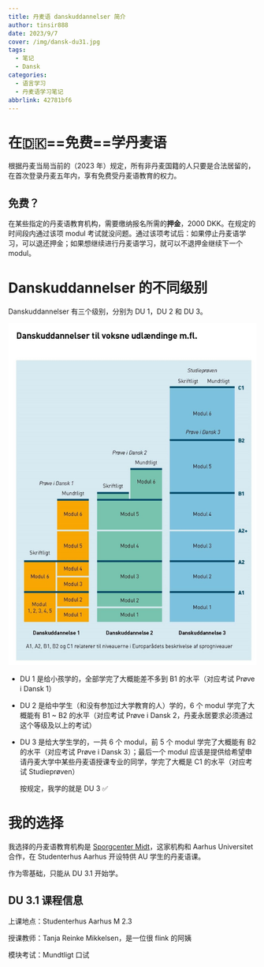 ```yaml
---
title: 丹麦语 danskuddannelser 简介
author: tinsir888
date: 2023/9/7
cover: /img/dansk-du31.jpg
tags:
  - 笔记
  - Dansk
categories:
  - 语言学习
  - 丹麦语学习笔记
abbrlink: 42781bf6
---
```


# 在:denmark:==免费==学丹麦语

根据丹麦当局当前的（2023 年）规定，所有非丹麦国籍的人只要是合法居留的，在首次登录丹麦五年内，享有免费受丹麦语教育的权力。

## 免费？

在某些指定的丹麦语教育机构，需要缴纳报名所需的**押金**，2000 DKK。在规定的时间段内通过该项 modul 考试就没问题。通过该项考试后：如果停止丹麦语学习，可以退还押金；如果想继续进行丹麦语学习，就可以不退押金继续下一个 modul。

# Danskuddannelser 的不同级别

Danskuddannelser 有三个级别，分别为 DU 1，DU 2 和 DU 3。

![丹麦语课程对应欧标语言等级图](../danskpic/model-danskuddannelser-CEFR.jpg)

- DU 1 是给小孩学的，全部学完了大概能差不多到 B1 的水平（对应考试 Prøve i Dansk 1）

- DU 2 是给中学生（和没有参加过大学教育的人）学的，6 个 modul 学完了大概能有 B1 ~ B2 的水平（对应考试 Prøve i Dansk 2，丹麦永居要求必须通过这个等级及以上的考试）

- DU 3 是给大学生学的，一共 6 个 modul，前 5 个 modul 学完了大概能有 B2 的水平（对应考试 Prøve i Dansk 3）；最后一个 modul 应该是提供给希望申请丹麦大学中某些丹麦语授课专业的同学，学完了大概是 C1 的水平（对应考试 Studieprøven）

  按规定，我学的就是 DU 3 :white_check_mark:

# 我的选择

我选择的丹麦语教育机构是 [Sporgcenter Midt](https://www.sprogcentermidt.dk/)，这家机构和 Aarhus Universitet 合作，在 Studenterhus Aarhus 开设特供 AU 学生的丹麦语课。

作为零基础，只能从 DU 3.1 开始学。

## DU 3.1 课程信息

上课地点：Studenterhus Aarhus M 2.3

授课教师：Tanja Reinke Mikkelsen，是一位很 flink 的阿姨

模块考试：Mundtligt 口试

